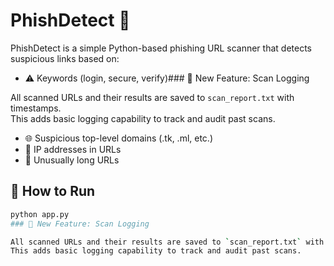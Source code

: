 # PhishDetect 🔐

PhishDetect is a simple Python-based phishing URL scanner that detects suspicious links based on:

- ⚠️ Keywords (login, secure, verify)### 📝 New Feature: Scan Logging

All scanned URLs and their results are saved to `scan_report.txt` with timestamps.  
This adds basic logging capability to track and audit past scans.
- 🌐 Suspicious top-level domains (.tk, .ml, etc.)
- 📡 IP addresses in URLs
- 🔗 Unusually long URLs

## 🚀 How to Run

```bash
python app.py
### 📝 New Feature: Scan Logging

All scanned URLs and their results are saved to `scan_report.txt` with timestamps.  
This adds basic logging capability to track and audit past scans.
